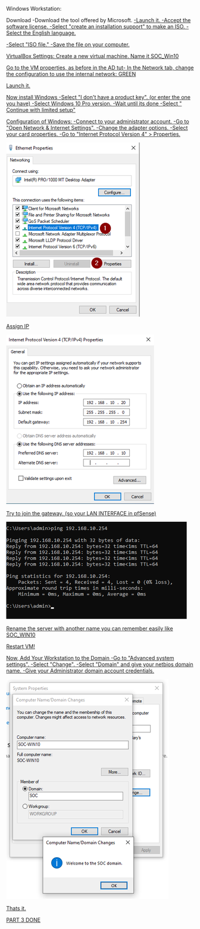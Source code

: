 Windows Workstation:

Download
-Download the tool offered by Microsoft. <a href="https://go.microsoft.com/fwlink/?LinkId=691209">
-Launch it.
-Accept the software license.
-Select "create an installation support" to make an ISO.
-Select the English language.

-Select "ISO file."
-Save the file on your computer.

VirtualBox Settings:
Create a new virtual machine.
Name it SOC_Win10

Go to the VM properties, as before in the AD tut-
In the Network tab, change the configuration to use the internal network: GREEN

Launch it.

Now install Windows
-Select "I don't have a product key". (or enter the one you have)
-Select Windows 10 Pro version.
-Wait until its done
-Select " Continue with limited setup"

Configuration of Windows:
-Connect to your administrator account.
-Go to "Open Network & Internet Settings".
-Change the adapter options.
-Select your card properties.
-Go to "Internet Protocol Version 4" > Properties.

![alt text](images/image28.png)

Assign IP

![alt text](images/image29.png)

Try to join the gateway. (so your LAN INTERFACE in pfSense)

![alt text](images/image30.png)

Rename the server with another name you can remember easily like SOC_WIN10

Restart VM!

Now, Add Your Workstation to the Domain
-Go to "Advanced system settings".
-Select "Change".
-Select "Domain" and give your netbios domain name.
-Give your Administrator domain account credentials.

![alt text](images/image31.png)

Thats it.

PART 3 DONE
